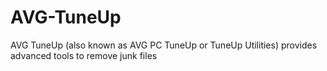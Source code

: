 # AVG-TuneUp
AVG TuneUp (also known as AVG PC TuneUp or TuneUp Utilities) provides advanced tools to remove junk files
